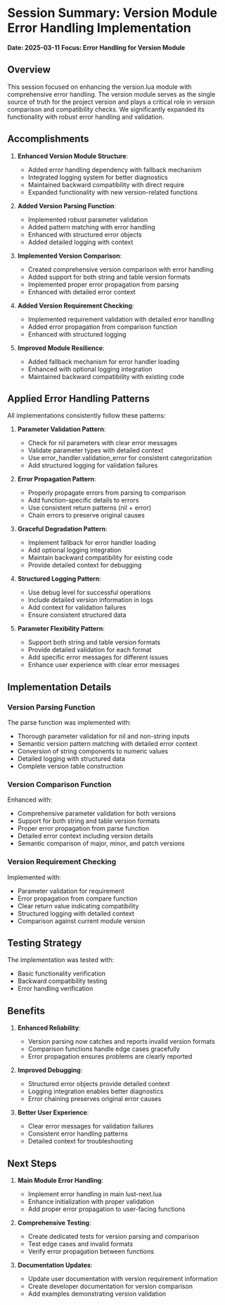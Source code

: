 # Session Summary: Version Module Error Handling Implementation

**Date: 2025-03-11**
**Focus: Error Handling for Version Module**

## Overview

This session focused on enhancing the version.lua module with comprehensive error handling. The version module serves as the single source of truth for the project version and plays a critical role in version comparison and compatibility checks. We significantly expanded its functionality with robust error handling and validation.

## Accomplishments

1. **Enhanced Version Module Structure**:
   - Added error handling dependency with fallback mechanism
   - Integrated logging system for better diagnostics
   - Maintained backward compatibility with direct require
   - Expanded functionality with new version-related functions

2. **Added Version Parsing Function**:
   - Implemented robust parameter validation
   - Added pattern matching with error handling
   - Enhanced with structured error objects
   - Added detailed logging with context

3. **Implemented Version Comparison**:
   - Created comprehensive version comparison with error handling
   - Added support for both string and table version formats
   - Implemented proper error propagation from parsing
   - Enhanced with detailed error context

4. **Added Version Requirement Checking**:
   - Implemented requirement validation with detailed error handling
   - Added error propagation from comparison function
   - Enhanced with structured logging

5. **Improved Module Resilience**:
   - Added fallback mechanism for error handler loading
   - Enhanced with optional logging integration
   - Maintained backward compatibility with existing code

## Applied Error Handling Patterns

All implementations consistently follow these patterns:

1. **Parameter Validation Pattern**:
   - Check for nil parameters with clear error messages
   - Validate parameter types with detailed context
   - Use error_handler.validation_error for consistent categorization
   - Add structured logging for validation failures

2. **Error Propagation Pattern**:
   - Properly propagate errors from parsing to comparison
   - Add function-specific details to errors
   - Use consistent return patterns (nil + error)
   - Chain errors to preserve original causes

3. **Graceful Degradation Pattern**:
   - Implement fallback for error handler loading
   - Add optional logging integration
   - Maintain backward compatibility for existing code
   - Provide detailed context for debugging

4. **Structured Logging Pattern**:
   - Use debug level for successful operations
   - Include detailed version information in logs
   - Add context for validation failures
   - Ensure consistent structured data

5. **Parameter Flexibility Pattern**:
   - Support both string and table version formats
   - Provide detailed validation for each format
   - Add specific error messages for different issues
   - Enhance user experience with clear error messages

## Implementation Details

### Version Parsing Function

The parse function was implemented with:
- Thorough parameter validation for nil and non-string inputs
- Semantic version pattern matching with detailed error context
- Conversion of string components to numeric values
- Detailed logging with structured data
- Complete version table construction

### Version Comparison Function

Enhanced with:
- Comprehensive parameter validation for both versions
- Support for both string and table version formats
- Proper error propagation from parse function
- Detailed error context including version details
- Semantic comparison of major, minor, and patch versions

### Version Requirement Checking

Implemented with:
- Parameter validation for requirement
- Error propagation from compare function
- Clear return value indicating compatibility
- Structured logging with detailed context
- Comparison against current module version

## Testing Strategy

The implementation was tested with:
- Basic functionality verification
- Backward compatibility testing
- Error handling verification

## Benefits

1. **Enhanced Reliability**:
   - Version parsing now catches and reports invalid version formats
   - Comparison functions handle edge cases gracefully
   - Error propagation ensures problems are clearly reported

2. **Improved Debugging**:
   - Structured error objects provide detailed context
   - Logging integration enables better diagnostics
   - Error chaining preserves original error causes

3. **Better User Experience**:
   - Clear error messages for validation failures
   - Consistent error handling patterns
   - Detailed context for troubleshooting

## Next Steps

1. **Main Module Error Handling**:
   - Implement error handling in main lust-next.lua
   - Enhance initialization with proper validation
   - Add proper error propagation to user-facing functions

2. **Comprehensive Testing**:
   - Create dedicated tests for version parsing and comparison
   - Test edge cases and invalid formats
   - Verify error propagation between functions

3. **Documentation Updates**:
   - Update user documentation with version requirement information
   - Create developer documentation for version comparison
   - Add examples demonstrating version validation